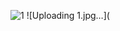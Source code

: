 ![1](https://github.com/user-attachments/assets/7db20408-fd46-433f-8d2e-df2941bcd4a8)
![Uploading 1.jpg…](
